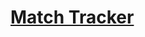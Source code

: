 # [Match Tracker](https://docs.google.com/document/d/1TO9k9aKPClI5ms2vJmCeChIgXLTpMF0C9fs4kZa9bQk/edit?tab=t.0)
